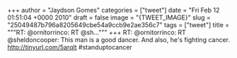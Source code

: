 
+++
author = "Jaydson Gomes"
categories = ["tweet"]
date = "Fri Feb 12 01:51:04 +0000 2010"
draft = false
image = "{TWEET_IMAGE}"
slug = "25049487b796a8205649cbe54a9ccb9e2ae356c7"
tags = ["tweet"]
title = """RT: @ornitorrinco: RT @sh..."""
+++
RT: @ornitorrinco: RT @sheldoncooper: This man is a good dancer. And also, he's fighting cancer.  http://tinyurl.com/5arqlt #standuptocancer
